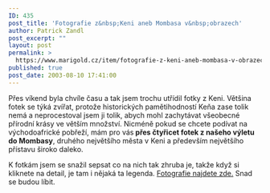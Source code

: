 ```yaml
---
ID: 435
post_title: 'Fotografie z&nbsp;Keni aneb Mombasa v&nbsp;obrazech'
author: Patrick Zandl
post_excerpt: ""
layout: post
permalink: >
  https://www.marigold.cz/item/fotografie-z-keni-aneb-mombasa-v-obrazech
published: true
post_date: 2003-08-10 17:41:00
---
```

<P>Přes víkend byla chvíle času a tak jsem trochu utřídil fotky z Keni. Většina fotek se týká zvířat, protože historických pamětihodností Keňa zase tolik nemá a neprocestoval jsem ji tolik, abych mohl zachytávat všeobecné přírodní krásy ve větším množství. Nicméně pokud se chcete podívat na východoafrické pobřeží, mám pro vás<STRONG> přes čtyřicet fotek z našeho výletu do Mombasy</STRONG>, druhého největšího města v Keni a především největšího přístavu široko daleko. </P>
<P>K fotkám jsem se snažil sepsat co na nich tak zhruba je, takže když si kliknete na detail, je tam i nějaká ta legenda. <A href="http://tangero.me.cz/kena/mombasa/" target=_blank>Fotografie najdete zde.</A>&#160;Snad se budou líbit. </P>
